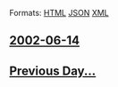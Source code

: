 
Formats: [HTML](2002/06/14/index.html)  [JSON](2002/06/14/index.json)  [XML](2002/06/14/index.xml)  

## [2002-06-14](/news/2002/06/14/index.md)

## [Previous Day...](/news/2002/06/13/index.md)

